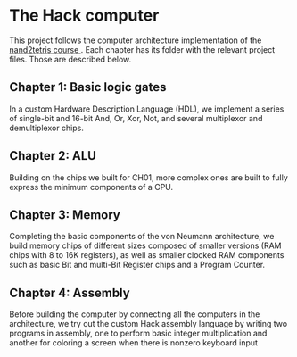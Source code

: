 # The Hack computer
This project follows the computer architecture implementation of the [nand2tetris course ](https://www.nand2tetris.org/).
Each chapter has its folder with the relevant project files. Those are described below.

## Chapter 1: Basic logic gates
In a custom Hardware Description Language (HDL), we implement a series of single-bit and 16-bit And, Or, Xor, Not, and several multiplexor and demultiplexor chips.

## Chapter 2: ALU 
Building on the chips we built for CH01, more complex ones are built to fully express the minimum components of a CPU.

## Chapter 3: Memory
Completing the basic components of the von Neumann architecture, we build memory chips of different sizes composed of smaller versions (RAM chips with 8 to 16K registers), as well as smaller clocked RAM components such as basic Bit and multi-Bit Register chips and a Program Counter.

## Chapter 4: Assembly
Before building the computer by connecting all the computers in the architecture, we try out the custom Hack assembly language by writing two programs in assembly, one to perform basic integer multiplication and another for coloring a screen when there is nonzero keyboard input
